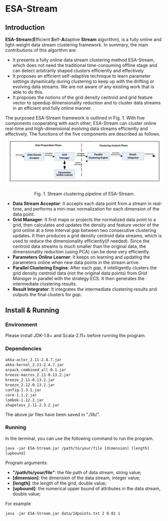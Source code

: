 # ESA-Stream

## Introduction
**ESA-Stream**(**E**fficient **S**elf-**A**daptive **Stream** algorithm), is a fully online and light-weight data stream clustering framework. In summary, the main contributions of this algorithm are:
 - It presents a fully online data stream clustering method ESA-Stream, which does not need the traditional time-consuming offline stage and can detect arbitrarily shaped clusters efficiently and effectively
 - It proposes an efficient self-adaptive technique to learn parameter settings dynamically during clustering to keep up with the drifting or evolving data streams. We are not aware of any existing work that is able to do this.
 - It proposes the notions of the grid density centroid and grid feature vector to speedup dimensionality reduction and to cluster data streams in an efficient and fully online manner.

The purposed ESA-Stream framework is outlined in Fig. 1. With five components cooperating with each other, ESA-Stream can cluster online real-time and high-dimensional evolving data streams efficiently and effectively. The functions of the five components are described as follows.
![Fig. 1. Stream clustering pipeline of ESA-Stream.](fig/fig1.png?v=1&type=image)
<center>Fig. 1. Stream clustering pipeline of ESA-Stream.</center>

 - **Data Stream Acceptor**: It accepts each data point from a stream in real-time, and performs a min-max normalization for each dimension of the data point.
 - **Grid Manager**: It first maps or projects the normalized data point to a grid, then calculates and updates the density and feature vector of the grid online at a time interval $gap$ between two consecutive clustering updates. It then produces a grid density centroid data streams, which is used to reduce the dimensionality efficiently(if needed). Since the centroid data streams is much smaller than the original data, the dimensionality reduction (using PCA) can be done very efficiently.
 - **Parameters Online Learner**: It keeps on learning and updating the parameters online when new data points in the stream arrive.
 - **Parallel Clustering Engine**: After each $gap$, it intelligently clusters the grid density centroid data (not the original data points) from *Grid Manager* in parallel with the strategy ECS. It then generates the intermediate clustering results.
 - **Result Integrator**: It integrates the intermediate clustering results and outputs the final clusters for $gap$.



## Install & Running
###  Environment
Please install JDK-1.8+ and Scala-2.11+ before running the program.

### Dependencies
```
akka-actor_2.11-2.4.7.jar
akka-kernel_2.11-2.4.7.jar
arpack_combined_all-0.1.jar
breeze-macros_2.11-0.13.2.jar
breeze_2.11-0.13.2.jar
breeze_2.12-0.13.2.jar
config-1.3.1.jar
core-1.1.2.jar
lombok-1.12.2.jar
shapeless_2.11-2.3.2.jar
```
The above jar files have been saved in "./lib/".

### Running
In the terminal, you can use the following command to run the program.
```
java -jar ESA-Stream.jar /path/to/your/file [dimension] [length] [upbound]
```
Program arguments: 
 - **"/path/to/your/file"**: the file path of data stream, string value;
 - **[dimension]**: the dimension of the data stream, integer value;
 - **[length]**: the length of the grid, double value;
 - **[upbound]**: the numerical upper bound of attributes in the data stream, double value;

For example
```
java -jar ESA-Stream.jar data/2dpoints.txt 2 0.02 1
```





